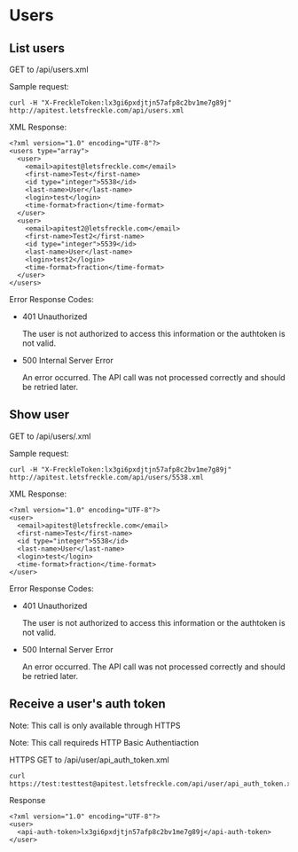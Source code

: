 Users
=====

List users
------------------

GET to /api/users.xml

Sample request:

    curl -H "X-FreckleToken:lx3gi6pxdjtjn57afp8c2bv1me7g89j" http://apitest.letsfreckle.com/api/users.xml

XML Response:

    <?xml version="1.0" encoding="UTF-8"?>
    <users type="array">
      <user>
        <email>apitest@letsfreckle.com</email>
        <first-name>Test</first-name>
        <id type="integer">5538</id>
        <last-name>User</last-name>
        <login>test</login>
        <time-format>fraction</time-format>
      </user>
      <user>
        <email>apitest2@letsfreckle.com</email>
        <first-name>Test2</first-name>
        <id type="integer">5539</id>
        <last-name>User</last-name>
        <login>test2</login>
        <time-format>fraction</time-format>
      </user>
    </users>

Error Response Codes:

  * 401 Unauthorized

    The user is not authorized to access this information or the authtoken is not valid.

  * 500 Internal Server Error

    An error occurred. The API call was not processed correctly and should be retried later.

Show user
----------

GET to /api/users/<id>.xml

Sample request:

    curl -H "X-FreckleToken:lx3gi6pxdjtjn57afp8c2bv1me7g89j" http://apitest.letsfreckle.com/api/users/5538.xml

XML Response:

    <?xml version="1.0" encoding="UTF-8"?>
    <user>
      <email>apitest@letsfreckle.com</email>
      <first-name>Test</first-name>
      <id type="integer">5538</id>
      <last-name>User</last-name>
      <login>test</login>
      <time-format>fraction</time-format>
    </user>

Error Response Codes:

  * 401 Unauthorized

    The user is not authorized to access this information or the authtoken is not valid.

  * 500 Internal Server Error

    An error occurred. The API call was not processed correctly and should be retried later.

Receive a user's auth token
---------------------------

Note: This call is only available through HTTPS

Note: This call requireds HTTP Basic Authentiaction
    
HTTPS GET to /api/user/api_auth_token.xml

    curl https://test:testtest@apitest.letsfreckle.com/api/user/api_auth_token.xml

Response

    <?xml version="1.0" encoding="UTF-8"?>
    <user>
      <api-auth-token>lx3gi6pxdjtjn57afp8c2bv1me7g89j</api-auth-token>
    </user>
    